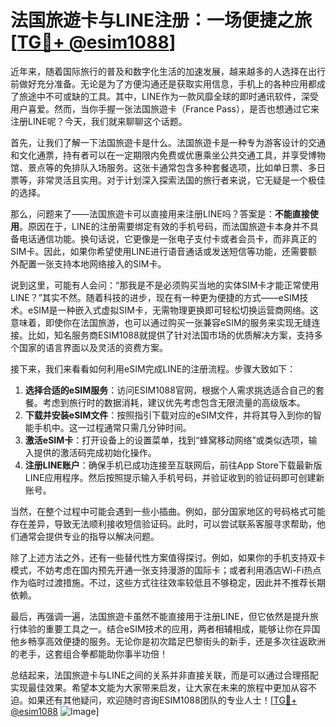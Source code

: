# 法国旅遊卡与LINE注册：一场便捷之旅 [[TG💪+ @esim1088](https://t.me/s/esim1088)]

近年来，随着国际旅行的普及和数字化生活的加速发展，越来越多的人选择在出行前做好充分准备。无论是为了方便沟通还是获取实用信息，手机上的各种应用都成了旅途中不可或缺的工具。其中，LINE作为一款风靡全球的即时通讯软件，深受用户喜爱。然而，当你手握一张法国旅遊卡（France Pass），是否也想通过它来注册LINE呢？今天，我们就来聊聊这个话题。

首先，让我们了解一下法国旅遊卡是什么。法国旅遊卡是一种专为游客设计的交通和文化通票，持有者可以在一定期限内免费或优惠乘坐公共交通工具，并享受博物馆、景点等的免排队入场服务。这张卡通常包含多种套餐选项，比如单日票、多日票等，非常灵活且实用。对于计划深入探索法国的旅行者来说，它无疑是一个极佳的选择。

那么，问题来了——法国旅遊卡可以直接用来注册LINE吗？答案是：**不能直接使用**。原因在于，LINE的注册需要绑定有效的手机号码，而法国旅遊卡本身并不具备电话通信功能。换句话说，它更像是一张电子支付卡或者会员卡，而非真正的SIM卡。因此，如果你希望使用LINE进行语音通话或发送短信等功能，还需要额外配置一张支持本地网络接入的SIM卡。

说到这里，可能有人会问：“那我是不是必须购买当地的实体SIM卡才能正常使用LINE？”其实不然。随着科技的进步，现在有一种更为便捷的方式——eSIM技术。eSIM是一种嵌入式虚拟SIM卡，无需物理更换即可轻松切换运营商网络。这意味着，即使你在法国旅游，也可以通过购买一张兼容eSIM的服务来实现无缝连接。比如，知名服务商ESIM1088就提供了针对法国市场的优质解决方案，支持多个国家的语言界面以及灵活的资费方案。

接下来，我们来看看如何利用eSIM完成LINE的注册流程。步骤大致如下：

1. **选择合适的eSIM服务**：访问ESIM1088官网，根据个人需求挑选适合自己的套餐。考虑到旅行时的数据消耗，建议优先考虑包含无限流量的高级版本。
2. **下载并安装eSIM文件**：按照指引下载对应的eSIM文件，并将其导入到你的智能手机中。这一过程通常只需几分钟时间。
3. **激活eSIM卡**：打开设备上的设置菜单，找到“蜂窝移动网络”或类似选项，输入提供的激活码完成初始化操作。
4. **注册LINE账户**：确保手机已成功连接至互联网后，前往App Store下载最新版LINE应用程序。然后按照提示输入手机号码，并验证收到的验证码即可创建新账号。

当然，在整个过程中可能会遇到一些小插曲。例如，部分国家地区的号码格式可能存在差异，导致无法顺利接收短信验证码。此时，可以尝试联系客服寻求帮助，他们通常会提供专业的指导以解决问题。

除了上述方法之外，还有一些替代性方案值得探讨。例如，如果你的手机支持双卡模式，不妨考虑在国内预先开通一张支持漫游的国际卡；或者利用酒店Wi-Fi热点作为临时过渡措施。不过，这些方式往往效率较低且不够稳定，因此并不推荐长期依赖。

最后，再强调一遍，法国旅遊卡虽然不能直接用于注册LINE，但它依然是提升旅行体验的重要工具之一。结合eSIM技术的应用，两者相辅相成，能够让你在异国他乡畅享高效便捷的服务。无论你是初次踏足巴黎街头的新手，还是多次往返欧洲的老手，这套组合拳都能助你事半功倍！

总结起来，法国旅遊卡与LINE之间的关系并非直接关联，而是可以通过合理搭配实现最佳效果。希望本文能为大家带来启发，让大家在未来的旅程中更加从容不迫。如果还有其他疑问，欢迎随时咨询ESIM1088团队的专业人士！[[TG💪+ @esim1088](https://t.me/s/esim1088) ![Image](https://i.postimg.cc/4NQfJmqS/Snipaste-2025-05-13-00-14-12.png)]